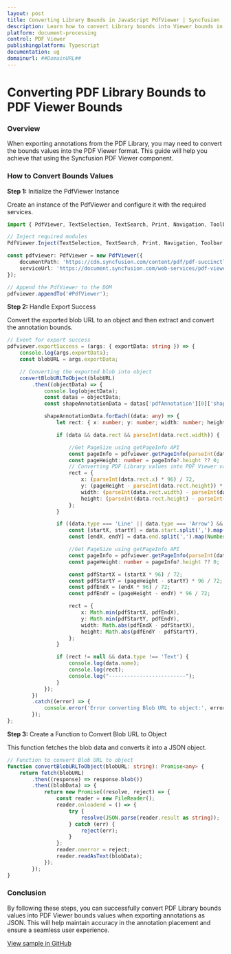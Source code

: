 ```yaml
---
layout: post
title: Converting Library Bounds in JavaScript PdfViewer | Syncfusion
description: Learn how to convert Library bounds into Viewer bounds in Syncfusion Typescript Pdfviewer control of Syncfusion Essential JS 2 and more.
platform: document-processing
control: PDF Viewer
publishingplatform: Typescript
documentation: ug
domainurl: ##DomainURL##
---
```


# Converting PDF Library Bounds to PDF Viewer Bounds

### Overview

When exporting annotations from the PDF Library, you may need to convert the bounds values into the PDF Viewer format. This guide will help you achieve that using the Syncfusion PDF Viewer component.

### How to Convert Bounds Values

**Step 1:** Initialize the PdfViewer Instance

Create an instance of the PdfViewer and configure it with the required services.

```ts
import { PdfViewer, TextSelection, TextSearch, Print, Navigation, Toolbar, Magnification, Annotation, FormDesigner, FormFields } from '@syncfusion/ej2-pdfviewer';

// Inject required modules
PdfViewer.Inject(TextSelection, TextSearch, Print, Navigation, Toolbar, Magnification, Annotation, FormDesigner, FormFields);

const pdfviewer: PdfViewer = new PdfViewer({
    documentPath: 'https://cdn.syncfusion.com/content/pdf/pdf-succinctly.pdf',
    serviceUrl: 'https://document.syncfusion.com/web-services/pdf-viewer/api/pdfviewer/'
});

// Append the PdfViewer to the DOM
pdfviewer.appendTo('#PdfViewer');
```

**Step 2:** Handle Export Success

Convert the exported blob URL to an object and then extract and convert the annotation bounds.

```ts
// Event for export success
pdfviewer.exportSuccess = (args: { exportData: string }) => {
    console.log(args.exportData);
    const blobURL = args.exportData;

    // Converting the exported blob into object
    convertBlobURLToObject(blobURL)
        .then((objectData) => {
            console.log(objectData);
            const datas = objectData;
            const shapeAnnotationData = datas['pdfAnnotation'][0]['shapeAnnotation'];

            shapeAnnotationData.forEach((data: any) => {
                let rect: { x: number; y: number; width: number; height: number } | null = null;

                if (data && data.rect && parseInt(data.rect.width)) {

                    //Get PageSize using getPageInfo API
                    const pageInfo = pdfviewer.getPageInfo(parseInt(data.page));
                    const pageHeight: number = pageInfo?.height ?? 0;
                    // Converting PDF Library values into PDF Viewer values.
                    rect = {
                        x: (parseInt(data.rect.x) * 96) / 72,
                        y: (pageHeight - parseInt(data.rect.height)) * 96 / 72,
                        width: (parseInt(data.rect.width) - parseInt(data.rect.x)) * 96 / 72,
                        height: (parseInt(data.rect.height) - parseInt(data.rect.y)) * 96 / 72,
                    };
                }

                if ((data.type === 'Line' || data.type === 'Arrow') && data.start && data.end) {
                    const [startX, startY] = data.start.split(',').map(Number);
                    const [endX, endY] = data.end.split(',').map(Number);

                    //Get PageSize using getPageInfo API
                    const pageInfo = pdfviewer.getPageInfo(parseInt(data.page));
                    const pageHeight: number = pageInfo?.height ?? 0;

                    const pdfStartX = (startX * 96) / 72;
                    const pdfStartY = (pageHeight - startY) * 96 / 72;
                    const pdfEndX = (endX * 96) / 72;
                    const pdfEndY = (pageHeight - endY) * 96 / 72;

                    rect = {
                        x: Math.min(pdfStartX, pdfEndX),
                        y: Math.min(pdfStartY, pdfEndY),
                        width: Math.abs(pdfEndX - pdfStartX),
                        height: Math.abs(pdfEndY - pdfStartY),
                    };
                }

                if (rect != null && data.type !== 'Text') {
                    console.log(data.name);
                    console.log(rect);
                    console.log("-------------------------");
                }
            });
        })
        .catch((error) => {
            console.error('Error converting Blob URL to object:', error);
        });
};
```

**Step 3:** Create a Function to Convert Blob URL to Object

This function fetches the blob data and converts it into a JSON object.

```ts
// Function to convert Blob URL to object
function convertBlobURLToObject(blobURL: string): Promise<any> {
    return fetch(blobURL)
        .then((response) => response.blob())
        .then((blobData) => {
            return new Promise((resolve, reject) => {
                const reader = new FileReader();
                reader.onloadend = () => {
                    try {
                        resolve(JSON.parse(reader.result as string));
                    } catch (err) {
                        reject(err);
                    }
                };
                reader.onerror = reject;
                reader.readAsText(blobData);
            });
        });
}
```

### Conclusion

By following these steps, you can successfully convert PDF Library bounds values into PDF Viewer bounds values when exporting annotations as JSON. This will help maintain accuracy in the annotation placement and ensure a seamless user experience.

[View sample in GitHub](https://github.com/SyncfusionExamples/typescript-pdf-viewer-examples/tree/master/How%20to/)